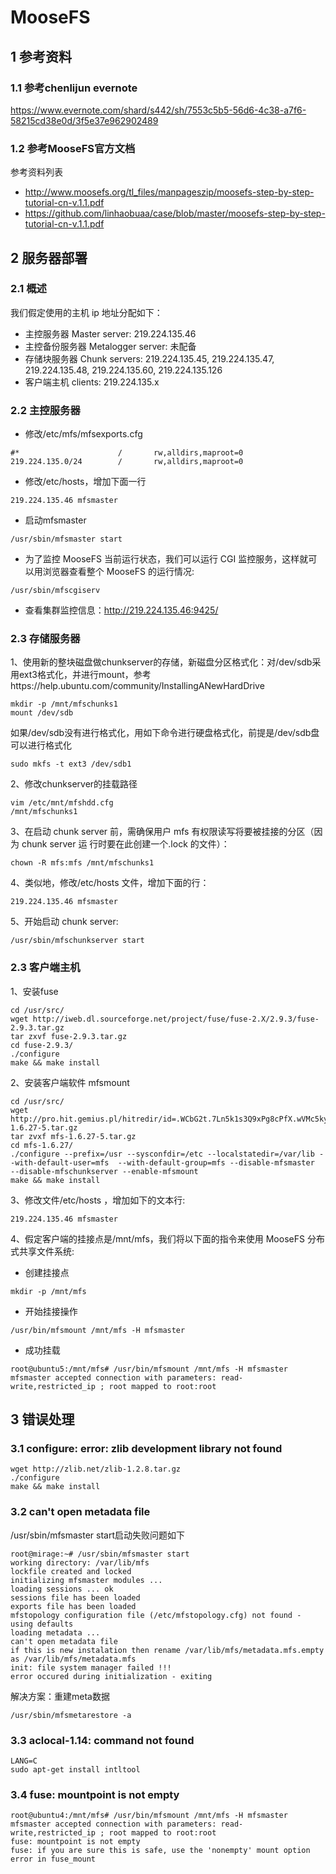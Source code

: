 # MooseFS

## 1 参考资料
### 1.1 参考chenlijun evernote
https://www.evernote.com/shard/s442/sh/7553c5b5-56d6-4c38-a7f6-58215cd38e0d/3f5e37e962902489

### 1.2 参考MooseFS官方文档
参考资料列表
* http://www.moosefs.org/tl_files/manpageszip/moosefs-step-by-step-tutorial-cn-v.1.1.pdf
* https://github.com/linhaobuaa/case/blob/master/moosefs-step-by-step-tutorial-cn-v.1.1.pdf

## 2 服务器部署
### 2.1 概述
我们假定使用的主机 ip 地址分配如下：
* 主控服务器 Master server: 219.224.135.46
* 主控备份服务器 Metalogger server: 未配备
* 存储块服务器 Chunk servers: 219.224.135.45, 219.224.135.47, 219.224.135.48, 219.224.135.60, 219.224.135.126
* 客户端主机 clients: 219.224.135.x

### 2.2 主控服务器
* 修改/etc/mfs/mfsexports.cfg
```
#*                      /       rw,alldirs,maproot=0
219.224.135.0/24        /       rw,alldirs,maproot=0
```

* 修改/etc/hosts，增加下面一行
```
219.224.135.46 mfsmaster
```
* 启动mfsmaster 
```
/usr/sbin/mfsmaster start
```
* 为了监控 MooseFS 当前运行状态，我们可以运行 CGI 监控服务，这样就可以用浏览器查看整个
MooseFS 的运行情况:
```
/usr/sbin/mfscgiserv
```
* 查看集群监控信息：http://219.224.135.46:9425/

### 2.3 存储服务器
1、使用新的整块磁盘做chunkserver的存储，新磁盘分区格式化：对/dev/sdb采用ext3格式化，并进行mount，参考https://help.ubuntu.com/community/InstallingANewHardDrive
```
mkdir -p /mnt/mfschunks1
mount /dev/sdb
```
如果/dev/sdb没有进行格式化，用如下命令进行硬盘格式化，前提是/dev/sdb盘可以进行格式化
```
sudo mkfs -t ext3 /dev/sdb1
```

2、修改chunkserver的挂载路径
```
vim /etc/mnt/mfshdd.cfg
/mnt/mfschunks1
```

3、在启动 chunk server 前，需确保用户 mfs 有权限读写将要被挂接的分区（因为 chunk server 运
行时要在此创建一个.lock 的文件）：
```
chown -R mfs:mfs /mnt/mfschunks1
```

4、类似地，修改/etc/hosts 文件，增加下面的行：
```
219.224.135.46 mfsmaster
```

5、开始启动 chunk server:
```
/usr/sbin/mfschunkserver start
```

### 2.3 客户端主机
1、安装fuse
```
cd /usr/src/
wget http://iweb.dl.sourceforge.net/project/fuse/fuse-2.X/2.9.3/fuse-2.9.3.tar.gz
tar zxvf fuse-2.9.3.tar.gz
cd fuse-2.9.3/
./configure
make && make install
```

2、安装客户端软件 mfsmount
```
cd /usr/src/
wget http://pro.hit.gemius.pl/hitredir/id=.WCbG2t.7Ln5k1s3Q9xPg8cPfX.wVMc5kyXfrKcJTDH.c7/url=moosefs.org/tl_files/mfscode/mfs-1.6.27-5.tar.gz
tar zvxf mfs-1.6.27-5.tar.gz
cd mfs-1.6.27/
./configure --prefix=/usr --sysconfdir=/etc --localstatedir=/var/lib --with-default-user=mfs  --with-default-group=mfs --disable-mfsmaster  --disable-mfschunkserver --enable-mfsmount
make && make install
```

3、修改文件/etc/hosts ，增加如下的文本行:
```
219.224.135.46 mfsmaster
```

4、假定客户端的挂接点是/mnt/mfs，我们将以下面的指令来使用 MooseFS 分布式共享文件系统:
* 创建挂接点
```
mkdir -p /mnt/mfs
```
* 开始挂接操作
```
/usr/bin/mfsmount /mnt/mfs -H mfsmaster
```
* 成功挂载
```
root@ubuntu5:/mnt/mfs# /usr/bin/mfsmount /mnt/mfs -H mfsmaster
mfsmaster accepted connection with parameters: read-write,restricted_ip ; root mapped to root:root
```

## 3 错误处理
### 3.1 configure: error: zlib development library not found
```
wget http://zlib.net/zlib-1.2.8.tar.gz
./configure
make && make install
```

### 3.2 can't open metadata file
/usr/sbin/mfsmaster start启动失败问题如下
```
root@mirage:~# /usr/sbin/mfsmaster start
working directory: /var/lib/mfs
lockfile created and locked
initializing mfsmaster modules ...
loading sessions ... ok
sessions file has been loaded
exports file has been loaded
mfstopology configuration file (/etc/mfstopology.cfg) not found - using defaults
loading metadata ...
can't open metadata file
if this is new instalation then rename /var/lib/mfs/metadata.mfs.empty as /var/lib/mfs/metadata.mfs
init: file system manager failed !!!
error occured during initialization - exiting
```

解决方案：重建meta数据
```
/usr/sbin/mfsmetarestore -a
```

### 3.3 aclocal-1.14: command not found
```
LANG=C
sudo apt-get install intltool
```

### 3.4 fuse: mountpoint is not empty
```
root@ubuntu4:/mnt/mfs# /usr/bin/mfsmount /mnt/mfs -H mfsmaster
mfsmaster accepted connection with parameters: read-write,restricted_ip ; root mapped to root:root
fuse: mountpoint is not empty
fuse: if you are sure this is safe, use the 'nonempty' mount option
error in fuse_mount
```
